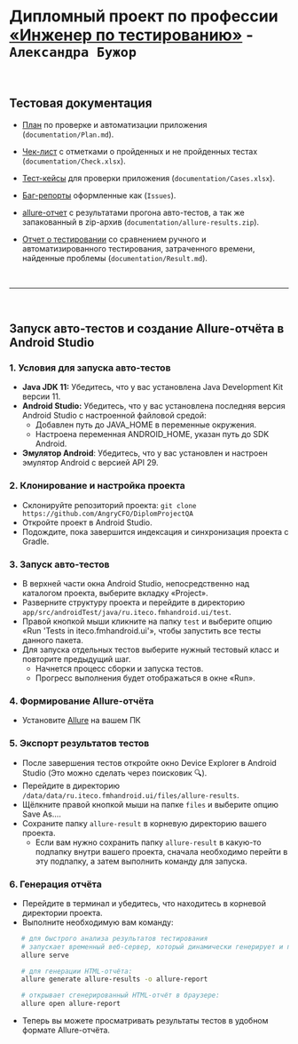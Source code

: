 # Дипломный проект по профессии [«Инженер по тестированию»](https://github.com/netology-code/qamid-diplom/tree/main) - `Александра Бужор`

<br>

## Тестовая документация

- [План](https://github.com/AngryCFO/DiplomProjectQA/documentation/Plan.md) по проверке и автоматизации приложения (`documentation/Plan.md`).

- [Чек-лист](https://docs.google.com/spreadsheets/d/1fixkuUc1HL-9UGBTSnLohiU53TA2FEfQtqdYT4w-u2I/edit?usp=sharing) c отметками о пройденных и не пройденных тестах (`documentation/Check.xlsx`).

- [Тест-кейсы](https://docs.google.com/spreadsheets/d/1SZQpvwa5PksNxRopZcktfAXzVb4jnhh0Fl4UzhrBBLY/edit?usp=sharing) для проверки приложения (`documentation/Cases.xlsx`).

- [Баг-репорты](https://github.com/AngryCFO/DiplomProjectQA/issues) оформленные как (`Issues`).

- [allure-отчет](https://AngryCFO.github.io/DiplomProjectQA_mod/documentation/allure-report) с результатами прогона авто-тестов, а так же запакованный в zip-архив (`documentation/allure-results.zip`).

- [Отчет о тестировании](https://github.com/AngryCFO/DiplomProjectQA/documentation/Result.md) со сравнением ручного и автоматизированного тестирования, затраченного времени, найденные проблемы (`documentation/Result.md`).

<br>

-----

<br>

## Запуск авто-тестов и создание Allure-отчёта в Android Studio
### 1. Условия для запуска авто-тестов
- **Java JDK 11:** Убедитесь, что у вас установлена Java Development Kit версии 11.
- **Android Studio:** Убедитесь, что у вас установлена последняя версия Android Studio с настроенной файловой средой:
    * Добавлен путь до JAVA_HOME в переменные окружения.
    * Настроена переменная ANDROID_HOME, указан путь до SDK Android.
- **Эмулятор Android**: Убедитесь, что у вас установлен и настроен эмулятор Android с версией API 29.

### 2. Клонирование и настройка проекта
- Склонируйте репозиторий проекта: `git clone https://github.com/AngryCFO/DiplomProjectQA`
- Откройте проект в Android Studio.
- Подождите, пока завершится индексация и синхронизация проекта с Gradle.

### 3. Запуск авто-тестов
- В верхней части окна Android Studio, непосредственно над каталогом проекта, выберите вкладку «Project».
- Разверните структуру проекта и перейдите в директорию `app/src/androidTest/java/ru.iteco.fmhandroid.ui/test`.
- Правой кнопкой мыши кликните на папку `test` и выберите опцию «Run 'Tests in iteco.fmhandroid.ui'», чтобы запустить все тесты данного пакета.
- Для запуска отдельных тестов выберите нужный тестовый класс и повторите предыдущий шаг.
    * Начнется процесс сборки и запуска тестов.
    * Прогресс выполнения будет отображаться в окне «Run».

### 4. Формирование Allure-отчёта
- Установите [Allure](https://allurereport.org/docs/install/) на вашем ПК

### 5. Экспорт результатов тестов
- После завершения тестов откройте окно Device Explorer в Android Studio (Это можно сделать через поисковик 🔍).
- Перейдите в директорию `/data/data/ru.iteco.fmhandroid.ui/files/allure-results`.
- Щёлкните правой кнопкой мыши на папке `files` и выберите опцию Save As....
- Сохраните папку `allure-result` в корневую директорию вашего проекта.
    * Если вам нужно сохранить папку `allure-result` в какую-то подпапку внутри вашего проекта, сначала необходимо перейти в эту подпапку, а затем выполнить команду для запуска.

### 6. Генерация отчёта
- Перейдите в терминал и убедитесь, что находитесь в корневой директории проекта.
- Выполните необходимую вам команду:
```bash
   # для быстрого анализа результатов тестирования
   # запускает временный веб-сервер, который динамически генерирует и показывает отчет на основе JSON-данных:
   allure serve

   # для генерации HTML-отчёта:
   allure generate allure-results -o allure-report

   # открывает сгенерированный HTML-отчёт в браузере:
   allure open allure-report
```
- Теперь вы можете просматривать результаты тестов в удобном формате Allure-отчёта.

